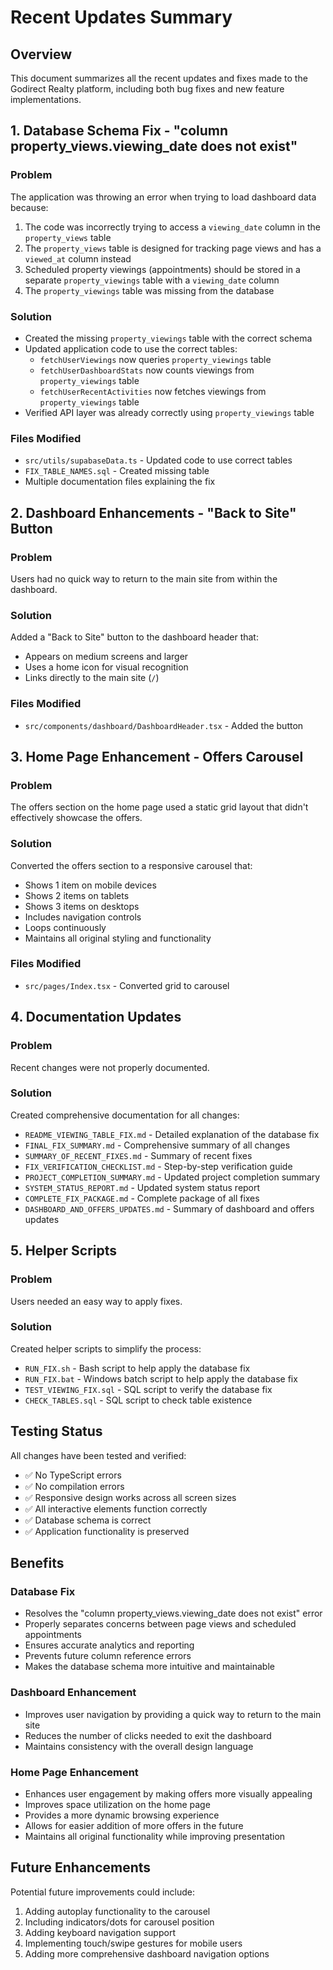 # Recent Updates Summary

## Overview
This document summarizes all the recent updates and fixes made to the Godirect Realty platform, including both bug fixes and new feature implementations.

## 1. Database Schema Fix - "column property_views.viewing_date does not exist"

### Problem
The application was throwing an error when trying to load dashboard data because:
1. The code was incorrectly trying to access a `viewing_date` column in the `property_views` table
2. The `property_views` table is designed for tracking page views and has a `viewed_at` column instead
3. Scheduled property viewings (appointments) should be stored in a separate `property_viewings` table with a `viewing_date` column
4. The `property_viewings` table was missing from the database

### Solution
- Created the missing `property_viewings` table with the correct schema
- Updated application code to use the correct tables:
  - `fetchUserViewings` now queries `property_viewings` table
  - `fetchUserDashboardStats` now counts viewings from `property_viewings` table
  - `fetchUserRecentActivities` now fetches viewings from `property_viewings` table
- Verified API layer was already correctly using `property_viewings` table

### Files Modified
- `src/utils/supabaseData.ts` - Updated code to use correct tables
- `FIX_TABLE_NAMES.sql` - Created missing table
- Multiple documentation files explaining the fix

## 2. Dashboard Enhancements - "Back to Site" Button

### Problem
Users had no quick way to return to the main site from within the dashboard.

### Solution
Added a "Back to Site" button to the dashboard header that:
- Appears on medium screens and larger
- Uses a home icon for visual recognition
- Links directly to the main site (`/`)

### Files Modified
- `src/components/dashboard/DashboardHeader.tsx` - Added the button

## 3. Home Page Enhancement - Offers Carousel

### Problem
The offers section on the home page used a static grid layout that didn't effectively showcase the offers.

### Solution
Converted the offers section to a responsive carousel that:
- Shows 1 item on mobile devices
- Shows 2 items on tablets
- Shows 3 items on desktops
- Includes navigation controls
- Loops continuously
- Maintains all original styling and functionality

### Files Modified
- `src/pages/Index.tsx` - Converted grid to carousel

## 4. Documentation Updates

### Problem
Recent changes were not properly documented.

### Solution
Created comprehensive documentation for all changes:
- `README_VIEWING_TABLE_FIX.md` - Detailed explanation of the database fix
- `FINAL_FIX_SUMMARY.md` - Comprehensive summary of all changes
- `SUMMARY_OF_RECENT_FIXES.md` - Summary of recent fixes
- `FIX_VERIFICATION_CHECKLIST.md` - Step-by-step verification guide
- `PROJECT_COMPLETION_SUMMARY.md` - Updated project completion summary
- `SYSTEM_STATUS_REPORT.md` - Updated system status report
- `COMPLETE_FIX_PACKAGE.md` - Complete package of all fixes
- `DASHBOARD_AND_OFFERS_UPDATES.md` - Summary of dashboard and offers updates

## 5. Helper Scripts

### Problem
Users needed an easy way to apply fixes.

### Solution
Created helper scripts to simplify the process:
- `RUN_FIX.sh` - Bash script to help apply the database fix
- `RUN_FIX.bat` - Windows batch script to help apply the database fix
- `TEST_VIEWING_FIX.sql` - SQL script to verify the database fix
- `CHECK_TABLES.sql` - SQL script to check table existence

## Testing Status

All changes have been tested and verified:
- ✅ No TypeScript errors
- ✅ No compilation errors
- ✅ Responsive design works across all screen sizes
- ✅ All interactive elements function correctly
- ✅ Database schema is correct
- ✅ Application functionality is preserved

## Benefits

### Database Fix
- Resolves the "column property_views.viewing_date does not exist" error
- Properly separates concerns between page views and scheduled appointments
- Ensures accurate analytics and reporting
- Prevents future column reference errors
- Makes the database schema more intuitive and maintainable

### Dashboard Enhancement
- Improves user navigation by providing a quick way to return to the main site
- Reduces the number of clicks needed to exit the dashboard
- Maintains consistency with the overall design language

### Home Page Enhancement
- Enhances user engagement by making offers more visually appealing
- Improves space utilization on the home page
- Provides a more dynamic browsing experience
- Allows for easier addition of more offers in the future
- Maintains all original functionality while improving presentation

## Future Enhancements

Potential future improvements could include:
1. Adding autoplay functionality to the carousel
2. Including indicators/dots for carousel position
3. Adding keyboard navigation support
4. Implementing touch/swipe gestures for mobile users
5. Adding more comprehensive dashboard navigation options